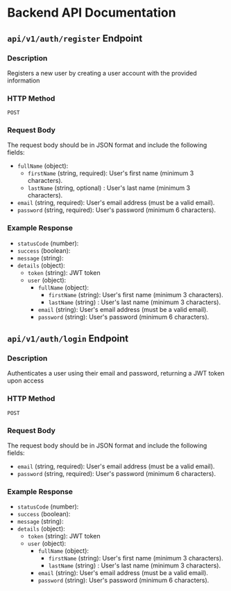 # Backend API Documentation

## `api/v1/auth/register` Endpoint

### Description

Registers a new user by creating a user account with the provided information

### HTTP Method

`POST`

### Request Body

The request body should be in JSON format and include the following fields:

- `fullName` (object):
    - `firstName` (string, required): User's first name (minimum 3 characters).
    - `lastName` (string, optional)
    : User's last name (minimum 3 characters).
- `email` (string, required): User's email address (must be a valid email).
- `password` (string, required):
User's password (minimum 6 characters).


### Example Response

- `statusCode` (number): 
- `success` (boolean):
- `message` (string):
- `details` (object):
    - `token` (string): JWT token
    - `user` (object):
        - `fullName` (object):
            - `firstName` (string): User's first name (minimum 3 characters).
            - `lastName` (string)
    : User's last name (minimum 3 characters).
        - `email` (string): User's email address (must be a valid email).
        - `password` (string):
User's password (minimum 6 characters).
 

## `api/v1/auth/login` Endpoint

### Description

Authenticates a user using their email and password, returning a JWT token upon access

### HTTP Method

`POST`

### Request Body

The request body should be in JSON format and include the following fields:

- `email` (string, required): User's email address (must be a valid email).
- `password` (string, required):
User's password (minimum 6 characters).

### Example Response

- `statusCode` (number): 
- `success` (boolean):
- `message` (string):
- `details` (object):
    - `token` (string): JWT token
    - `user` (object):
        - `fullName` (object):
            - `firstName` (string): User's first name (minimum 3 characters).
            - `lastName` (string)
    : User's last name (minimum 3 characters).
        - `email` (string): User's email address (must be a valid email).
        - `password` (string):
User's password (minimum 6 characters).